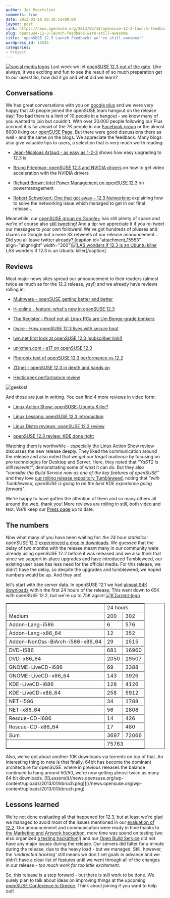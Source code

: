 ```yaml
---
author: Jos Poortvliet
comments: true
date: 2013-03-18 20:30:51+00:00
layout: post
link: https://news.opensuse.org/2013/03/18/opensuse-12-3-launch-feedback-were-still-awesome/
slug: opensuse-12-3-launch-feedback-were-still-awesome
title: 'openSUSE 12.3 Launch Feedback: we''re still awesome!'
wordpress_id: 15545
categories:
- Project
---
```


[![social media logos](//news.opensuse.org/wp-content/uploads/2013/01/social-media.png)](//news.opensuse.org/wp-content/uploads/2013/01/social-media.png)
Last week we let [openSUSE 12.3 out of the gate](https://news.opensuse.org/2013/03/13/opensuse-12-3-free-open-and-awesome/). Like always, it was exciting and fun to see the result of so much preparation get to our users! So, how did it go and what did we learn?<!-- more -->


## Conversations


We had great conversations with you on [google plus](https://plus.google.com/b/110312141834246266844/+opensuse/posts) and we were very happy that 40 people joined the openSUSE team hangout on the release day! Too bad there is a limit of 10 people in a hangout - we know many of you wanted to join but couldn't. With over 20.000 people following our Plus account it is far ahead of the 7K people in our [Facebook group](https://www.facebook.com/groups/opensuseproject/) or the almost 6000 liking our [openSUSE Page](https://www.facebook.com/pages/openSUSE/45393742283). But there were good discussions there as well - and the same on the blogs. We appreciate the feedback. Many blogs also give valuable tips to users, a selection that is very much worth reading:



	
  * [Jean-Nicoloas Artaud - as easy as 1-2-3](http://morice.ipsquad.net/blog/?p=29) shows how easy upgrading to 12.3 is

	
  * [Bruno Friedman: openSUSE 12.3 and NVIDIA drivers](http://lizards.opensuse.org/2013/03/17/opensuse-12-3-12-2-and-nvidia-drivers/) on how to get video acceleration with the NVIDIA drivers

	
  * [Richard Brown: Intel Power Management on openSUSE 12.3](http://www.sysrich.co.uk/?p=190) on powermanagement

	
  * [Robert Schweikert: One that got away – 12.3 Networking](http://lizards.opensuse.org/2013/03/13/one-that-got-away-12-3-networking/) explaining how to solve the networking issue which managed to get in our final release...


Meanwhile, our [openSUSE group on Google+](https://plus.google.com/b/110312141834246266844/communities/115444043324891769569) has still plenty of space and we're of course also [still tweeting](https://twitter.com/openSUSE/)! And a tip: we appreciate it if you re-tweet our messages to your own followers! We've got hundreds of plusses and shares on Google but a mere 33 retweets of our release announcement... Did you all leave twitter already?
[caption id="attachment_15553" align="alignright" width="300"][![LAS wonders if 12.3 is an Ubuntu killer](//news.opensuse.org/wp-content/uploads/2013/03/LAS-wonders-if-12.3-is-an-Ubuntu-killer.jpg)](http://www.jupiterbroadcasting.com/33761/opensuse-ubuntu-killer-las-s26e02/) LAS wonders if 12.3 is an Ubuntu killer[/caption]



## Reviews


Most major news sites spread our announcement to their readers (almost twice as much as for the 12.2 release, yay!) and we already have reviews rolling in:



	
  * [Muktware - openSUSE getting better and better](http://www.muktware.com/5377/opensuse-123-getting-better-and-better)

	
  * [H-online - feature: what's new in openSUSE 12.3](http://www.h-online.com/open/features/What-s-new-in-openSUSE-12-3-1822738.html)

	
  * [The Register - Proof not all Linux PCs are Um Bongo-grade bonkers](http://www.theregister.co.uk/2013/03/15/suse_linux_12_3_review)

	
  * [itwire - How openSUSE 12.3 lives with secure boot](http://www.itwire.com/opinion-and-analysis/open-sauce/59084-how-opensuse-123-lives-with-secure-boot)

	
  * [lwn.net first look at openSUSE 12.3 (subscriber link!)](http://lwn.net/SubscriberLink/542119/481caf9e0660c751/)

	
  * [unixmen.com - e17 on openSUSE 12.3](http://www.unixmen.com/what-about-e17-on-opensuse-12-3/)

	
  * [Phoronix test of openSUSE 12.3 performance vs 12.2](http://www.phoronix.com/scan.php?page=news_item&px=MTMyODI)

	
  * [ZDnet - openSUSE 12.3 in depth and hands on](http://www.zdnet.com/opensuse-12-3-in-depth-and-hands-on-7000012698/)

	
  * [Hecticgeek performance review](http://www.hecticgeek.com/2013/03/performance-opensuse-12-3-kde-review/)


![geekos!](//news.opensuse.org/wp-content/uploads/2012/12/3654543066_2c8823cb03_o.jpg)

And those are just in writing. You can find 4 more reviews in video form:



	
  * [Linux Action Show: openSUSE: Ubuntu Killer?](http://www.jupiterbroadcasting.com/33761/opensuse-ubuntu-killer-las-s26e02/)

	
  * [Linux Lessons: openSUSE 12.3 introduction](https://www.youtube.com/watch?v=3zpdjySiS88)

	
  * [Linux Distro reviews: openSUSE 12.3 review](http://www.youtube.com/watch?v=F3NXq-8dS6w)

	
  * [openSUSE 12.3 review: KDE done right](http://www.youtube.com/watch?v=3LxpbEsfcUE)



Watching them is worthwhile - especially the Linux Action Show review discusses the new release deeply. They liked the communication around the release and also noted that we _get our target audience_ by focusing on _pro_ technologies for Desktop and Server. Here, they noted that _"YaST2 is still relevant"_, demonstrating some of what it can do. But they also _"consider the Build Service now as one of the key features of openSUSE"_ and they love [our rolling release repository Tumbleweed](http://opensuse.org/Tumbleweed), noting that _"with Tumbleweed, openSUSE is going to be the best KDE experience going forward"_.

We're happy to have gotten the attention of them and so many others all around the web, thank you! More reviews are rolling in still, both video and text. We'll keep our [Press page](https://en.opensuse.org/In_the_press) up to date.


## The numbers


Now what many of you have been waiting for: _the 24 hour statistics_! openSUSE 12.2 [experienced a drop in downloads](https://news.opensuse.org/2013/01/23/opensuse-12-2-brought-to-you-by-an-extremely-talented-group-of-people/). We guessed that the delay of two months with the release meant many in our community were already using openSUSE 12.2 before it was released and we also think that since we support in-place upgrades and have introduced Tumbleweed, our existing user base has less need for the official media. For this release, we didn't have the delay, so despite the upgrades and tumbleweed, we hoped numbers would be up. And they are!

let's start with the server data. In openSUSE 12.1 we had [almost 94K downloads](https://news.opensuse.org/2011/11/19/opensuse-12-1-launch-feedback/) within the first 24 hours of the release. This went down to 65K with openSUSE 12.2, but we're up to 75K again! 
[![KTorrent-logo](//news.opensuse.org/wp-content/uploads/2013/01/KTorrent-logo.png)](//news.opensuse.org/wp-content/uploads/2013/01/KTorrent-logo.png)

<table border="1" >
<tbody >
<tr >

<td >
</td>

<td colspan="2" >24 hours
</td>
</tr>
<tr >

<td >Medium
</td>

<td >200
</td>

<td >302
</td>
</tr>
<tr >

<td >Addon-Lang-i586
</td>

<td >6
</td>

<td >576
</td>
</tr>
<tr >

<td >Addon-Lang-x86_64
</td>

<td >12
</td>

<td >352
</td>
</tr>
<tr >

<td >Addon-NonOss-BiArch-i586-x86_64
</td>

<td >29
</td>

<td >1515
</td>
</tr>
<tr >

<td >DVD-i586
</td>

<td >681
</td>

<td >16960
</td>
</tr>
<tr >

<td >DVD-x86_64
</td>

<td >2050
</td>

<td >29507
</td>
</tr>
<tr >

<td >GNOME-LiveCD-i686
</td>

<td >69
</td>

<td >3388
</td>
</tr>
<tr >

<td >GNOME-LiveCD-x86_64
</td>

<td >143
</td>

<td >3926
</td>
</tr>
<tr >

<td >KDE-LiveCD-i686
</td>

<td >128
</td>

<td >4126
</td>
</tr>
<tr >

<td >KDE-LiveCD-x86_64
</td>

<td >258
</td>

<td >5912
</td>
</tr>
<tr >

<td >NET-i586
</td>

<td >34
</td>

<td >1788
</td>
</tr>
<tr >

<td >NET-x86_64
</td>

<td >56
</td>

<td >2808
</td>
</tr>
<tr >

<td >Rescue-CD-i686
</td>

<td >14
</td>

<td >426
</td>
</tr>
<tr >

<td >Rescue-CD-x86_64
</td>

<td >17
</td>

<td >480
</td>
</tr>
<tr >

<td >Sum
</td>

<td >3697
</td>

<td >72066
</td>
</tr>
<tr >

<td >
</td>

<td colspan="2" >75763
</td>
</tr>
</tbody>
</table>
Also, we've got about another 10K downloads via torrents on top of that. An interesting thing to note is that finally, 64bit has become the dominant architecture for openSUSE: where in previous releases the balance continued to hang around 50/50, we're now getting almost twice as many 64 bit downloads.
[![Lessons](//news.opensuse.org/wp-content/uploads/2013/01/kbruch.png)](//news.opensuse.org/wp-content/uploads/2013/01/kbruch.png)



## Lessons learned


We're not done evaluating all that happened for 12.3, but at least we're glad we managed to avoid most of the issues mentioned in our [evaluation of 12.2](https://news.opensuse.org/2013/01/23/opensuse-12-2-brought-to-you-by-an-extremely-talented-group-of-people/). Our announcement and communication were ready in time thanks to [the Marketing and Artwork hackathon](https://news.opensuse.org/2013/02/21/opensuse-marketing-and-artwork-teams-got-work-done/), more time was spend on testing (we also organized [a testing hackathon](https://news.opensuse.org/2013/01/23/opensuse-12-3-hackfest-in-nuremberg-progress-on-arm-packagekit-and-many-bugs-fixed/)!) and our [Open Build Service](http://build.opensuse.org) did not have any major issues during the release. Our servers did falter for a minute during the release, due to the heavy load - but we managed. Still, however, the _'undirected hacking'_ still means we don't set goals in advance and we didn't have a clear list of features until we went through all of the changes in our release - _too much work for too little excitement_.

So, this release is a step forward - but there is still work to be done. We surely plan to talk about ideas on improving things at the upcoming [openSUSE Conference in Greece](//news.opensuse.org/2013/02/20/osc13-cfp/). Think about joining if you want to help out!
